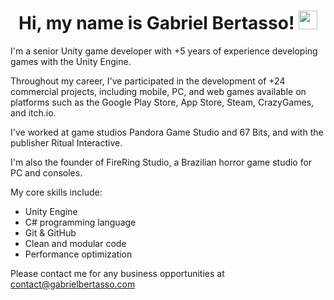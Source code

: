 <h1 align="center">Hi, my name is Gabriel Bertasso! <img src="https://raw.githubusercontent.com/kaueMarques/kaueMarques/master/hi.gif" width="30px"></h1>

I'm a senior Unity game developer with +5 years of experience developing games with the Unity Engine.

Throughout my career, I've participated in the development of +24 commercial projects, including mobile, PC, and web games available on platforms such as the Google Play Store, App Store, Steam, CrazyGames, and itch.io.

I've worked at game studios Pandora Game Studio and 67 Bits, and with the publisher Ritual Interactive.

I'm also the founder of FireRing Studio, a Brazilian horror game studio for PC and consoles.

My core skills include:
- Unity Engine
- C# programming language
- Git & GitHub
- Clean and modular code
- Performance optimization

Please contact me for any business opportunities at contact@gabrielbertasso.com
